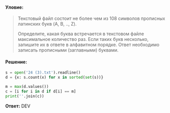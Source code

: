 #### Уловие:
> Текстовый файл состоит не более чем из 108 символов прописных латинских букв (A, B, .., Z). 
>
> Определите, какая буква встречается в текстовом файле максимальное количество раз. Если таких букв несколько, запишите их в ответе в алфавитном порядке. Ответ необходимо записать прописными (заглавными) буквами.

#### Решение:
```python
s = open('24 (3).txt').readline()
d = {x: s.count(x) for x in sorted(set(s))}

m = max(d.values())
c = [i for i in d if d[i] == m]
print(''.join(c))
```

**Ответ:** DEV
